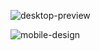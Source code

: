 
![desktop-preview](https://github.com/eldmar/Frontend-mentor/assets/14968180/621dce30-2eea-4333-b8b9-6ad4e4bc56f6)

![mobile-design](https://github.com/eldmar/Frontend-mentor/assets/14968180/9ca9b0c8-bd4b-4609-9c9b-10ecbb291d07)
